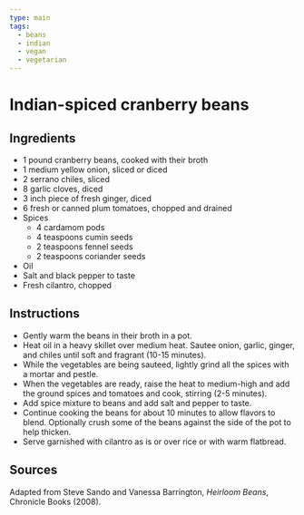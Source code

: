 ```yaml
---
type: main
tags:
  - beans
  - indian
  - vegan
  - vegetarian
---
```


# Indian-spiced cranberry beans

## Ingredients

- 1 pound cranberry beans, cooked with their broth
- 1 medium yellow onion, sliced or diced
- 2 serrano chiles, sliced
- 8 garlic cloves, diced
- 3 inch piece of fresh ginger, diced
- 6 fresh or canned plum tomatoes, chopped and drained
- Spices
	- 4 cardamom pods
	- 4 teaspoons cumin seeds
	- 2 teaspoons fennel seeds
	- 2 teaspoons coriander seeds
- Oil
- Salt and black pepper to taste
- Fresh cilantro, chopped

## Instructions

- Gently warm the beans in their broth in a pot.
- Heat oil in a heavy skillet over medium heat. Sautee onion, garlic, ginger,
  and chiles until soft and fragrant (10-15 minutes).
- While the vegetables are being sauteed, lightly grind all the spices with a
  mortar and pestle.
- When the vegetables are ready, raise the heat to medium-high and add the
  ground spices and tomatoes and cook, stirring (2-5 minutes).
- Add spice mixture to beans and add salt and pepper to taste.
- Continue cooking the beans for about 10 minutes to allow flavors to blend.
  Optionally crush some of the beans against the side of the pot to help
  thicken.
- Serve garnished with cilantro as is or over rice or with warm flatbread.

## Sources

Adapted from Steve Sando and Vanessa Barrington, *Heirloom Beans*, Chronicle
Books (2008).
